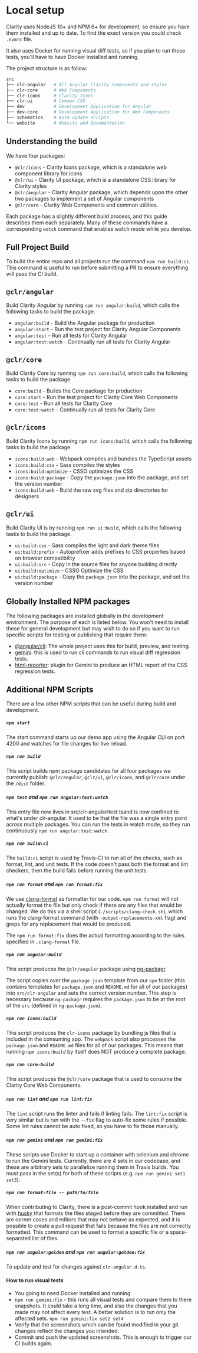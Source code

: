 # Local setup

Clarity uses NodeJS 10+ and NPM 6+ for development, so ensure you have them installed and up to date. To find the exact
version you could check `.nvmrc` file.

It also uses Docker for running visual diff tests, so if you plan to run those tests, you'll have to have Docker installed and running.

The project structure is as follow:

```bash
src
├── clr-angular   # All Angular Clarity components and styles
├── clr-core      # Web Components
├── clr-icons     # Clarity Icons
├── clr-ui        # Common CSS
├── dev           # Development Application for Angular
├── dev-core      # Development Application for Web Components
├── schematics    # Auto update scripts
└── website       # Website and Documentation
```

## Understanding the build

We have four packages:

* `@clr/icons` - Clarity Icons package, which is a standalone web component library for icons
* `@clr/ui` - Clarity UI package, which is a standalone CSS library for Clarity styles
* `@clr/angular` - Clarity Angular package, which depends upon the other two packages to implement a set of Angular components
* `@clr/core` - Clarity Web Components and common utilities.

Each package has a slightly different build process, and this guide describes them each separately.
Many of these commands have a corresponding `watch` command that enables watch
mode while you develop.

## Full Project Build

To build the entire repo and all projects run the command `npm run build:ci`.
This command is useful to run before submitting a PR to ensure everything will
pass the CI build.

## `@clr/angular`

Build Clarity Angular by running `npm run angular:build`, which calls the following tasks to build the package.

* `angular:build` - Build the Angular package for production
* `angular:start` - Run the test project for Clarity Angular Components
* `angular:test` - Run all tests for Clarity Angular
* `angular:test:watch` - Continually run all tests for Clarity Angular

## `@clr/core`

Build Clarity Core by running `npm run core:build`, which calls the following tasks to build the package.

* `core:build` - Builds the Core package for production
* `core:start` - Run the test project for Clarity Core Web Components
* `core:test` - Run all tests for Clarity Core
* `core:test:watch` - Continually run all tests for Clarity Core

## `@clr/icons`

Build Clarity Icons by running `npm run icons:build`, which calls the following tasks to build the package.

* `icons:build:web` - Webpack compiles and bundles the TypeScript assets
* `icons:build:css` - Sass compiles the styles
* `icons:build:optimize` - CSSO optimizes the CSS
* `icons:build:package` - Copy the `package.json` into the package, and set the version number
* `icons:build:web` - Build the raw svg files and zip directories for designers

## `@clr/ui`

Build Clarity UI is by running `npm run ui:build`, which calls the following tasks to build the package.

* `ui:build:css` - Sass compiles the light and dark theme files
* `ui:build:prefix` - Autoprefixer adds prefixes to CSS properties based on browser compatibility
* `ui:build:src` - Copy in the source files for anyone building directly
* `ui:build:optimize` - CSSO Optimize the CSS
* `ui:build:package` - Copy the `package.json` into the package, and set the version number

## Globally Installed NPM packages

The following packages are installed globally in the development environment. The purpose of each is listed below.
You won't need to install these for general development but may wish to do so if you want to run specific scripts for testing or publishing that require them:

* [@angular/cli](https://cli.angular.io/): The whole project uses this for build, preview, and testing.
* [gemini](https://gemini-testing.github.io/): this is used to run cli commands to run visual diff regression tests.
* [html-reporter](https://www.npmjs.com/package/html-reporter): plugin for Gemini to produce an HTML report of the CSS regression tests.

## Additional NPM Scripts

There are a few other NPM scripts that can be useful during build and development.

##### `npm start`

The start command starts up our demo app using the Angular CLI on port 4200 and watches for file changes for live reload.

##### `npm run build`

This script builds npm package candidates for all four packages we currently publish: `@clr/angular`, `@clr/ui`,
`@clr/icons`, and `@clr/core` under the `/dist` folder.

##### `npm test` and `npm run angular:test:watch`

This entry file now lives in src/clr-angular/test.tsand is now confined to what's under clr-angular. It used to be that the file was a single entry point across multiple packages. You can run the tests in watch mode, so they run continuously `npm run angular:test:watch`.

##### `npm run build:ci`

The `build:ci` script is used by Travis-CI to run all of the checks, such as format, lint, and unit tests.
If the code doesn't pass both the format and lint checkers, then the build fails before running the unit tests.

##### `npm run format` and `npm run format:fix`

We use [clang-format](https://github.com/angular/clang-format) as formatter for our code. `npm run format` will not
actually format the file but only check if there are any files that would be changed. We do this via a shell script (`./scripts/clang-check.sh`),
which runs the clang-format command (with `-output-replacements-xml` flag) and greps for any replacement that would be produced.

The `npm run format:fix` does the actual formatting according to the rules specified in `.clang-format` file.

##### `npm run angular:build`

This script produces the `@clr/angular` package using [ng-packagr](https://github.com/dherges/ng-packagr).

The script copies over the `package.json` template from our `npm` folder (this contains templates for `package.json` and
`README.md` for all of our packages) into `src/clr-angular` and sets the correct version number. This step is necessary
because `ng-packagr` requires the `package.json` to be at the root of the `src` (defined in `ng-package.json`).

##### `npm run icons:build`

This script produces the `clr-icons` package by bundling js files that is included in the consuming app.
The `webpack` script also processes the `package.json` and `README.md` files for all of our packages.
This means that running `npm icons:build` by itself does NOT produce a complete package.

##### `npm run core:build`

This script produces the `@clr/core` package that is used to consume the Clarity Core Web Components.

##### `npm run lint` and `npm run lint:fix`

The `lint` script runs the linter and fails if linting fails. The `lint:fix` script is very similar but
is run with the `--fix` flag to auto-fix some rules if possible. Some lint rules cannot be auto fixed, so you have
to fix those manually.

##### `npm run gemini` and `npm run gemini:fix`

These scripts use Docker to start up a container with selenium and chrome to run the Gemini tests. Currently, there are 4 sets
in our codebase, and these are arbitrary sets to parallelize running them in Travis builds. You must pass in the set(s) for both
of these scripts (e.g. `npm run gemini set1 set3`).

##### `npm run format:file -- path/to/file`

When contributing to Clarity, there is a post-commit hook installed and run with
[husky](https://github.com/typicode/husky) that formats the files staged before they are committed. There are
corner cases and editors that may not behave as expected, and it is possible to create a pull request that fails because
the files are not correctly formatted. This command can be used to format a specific file or a space-separated list of files.

##### `npm run angular:golden` and `npm run angular:golden:fix`

To update and test for changes against `clr-angular.d.ts`.

#### How to run visual tests

* You going to need Docker installed and running
* `npm run gemini:fix` - this runs all visual tests and compare them to there snapshots. It could take a long time,
  and also the changes that you made may not affect every test. A better solution is to run only the affected sets.
  `npm run gemini:fix set2 set4`
* Verify that the screenshots which can be found modified in your git changes reflect the changes you intended.
* Commit and push the updated screenshots. This is enough to trigger our CI builds again.
